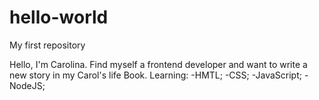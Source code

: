 # hello-world

My first repository

Hello, I'm Carolina. Find myself a frontend developer and want to write a new story in my Carol's life Book.
Learning:
-HMTL;
-CSS;
-JavaScript;
-NodeJS;
